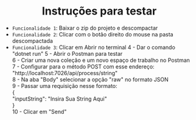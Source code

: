 <h1 align="center"> Instruções para testar </h1>

- `Funcionalidade 1`: Baixar o zip do projeto e descompactar
- `Funcionalidade 2`: Clicar com o botão direito do mouse na pasta descompactada
- `Funcionalidade 3`: Clicar em Abrir no terminal
4 - Dar o comando "dotnet run"
5 - Abrir o Postman para testar
<br>6 - Criar uma nova coleção e um novo espaço de trabalho no Postman
<br>7 - Configurar para o método POST com esse endereço: "http://localhost:7026/api/process/string"
<br>8 - Na aba "Body" selecionar a opção "raw" no formato JSON
<br>9 - Passar uma requisição nesse formato: 
<br>{
<br>  "inputString": "Insira Sua String Aqui"
<br>}
<br>10 - Clicar em "Send"
